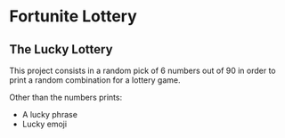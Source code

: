 # Fortunite Lottery
## The Lucky Lottery

This project consists in a random pick of 6 numbers out of 90 in order to print a random combination for a lottery game.

Other than the numbers prints:

* A lucky phrase
* Lucky emoji

